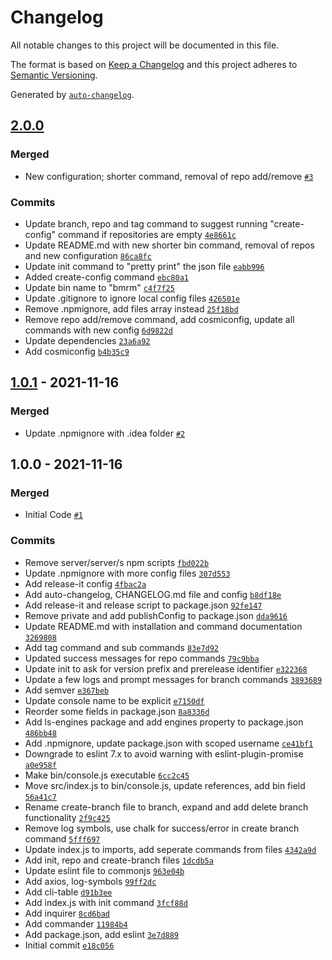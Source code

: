 # Changelog

All notable changes to this project will be documented in this file.

The format is based on [Keep a Changelog](https://keepachangelog.com/en/1.0.0/)
and this project adheres to [Semantic Versioning](https://semver.org/spec/v2.0.0.html).

Generated by [`auto-changelog`](https://github.com/CookPete/auto-changelog).

## [2.0.0](https://github.com/srt4rulez/bitbucket-multi-repo-management/compare/1.0.1...2.0.0)

### Merged

- New configuration; shorter command, removal of repo add/remove [`#3`](https://github.com/srt4rulez/bitbucket-multi-repo-management/pull/3)

### Commits

- Update branch, repo and tag command to suggest running "create-config" command if repositories are empty [`4e8661c`](https://github.com/srt4rulez/bitbucket-multi-repo-management/commit/4e8661c4c2004e4f19f62978dbb128f8e1497196)
- Update README.md with new shorter bin command, removal of repos and new configuration [`86ca8fc`](https://github.com/srt4rulez/bitbucket-multi-repo-management/commit/86ca8fc84ec36abe8ee2e2738f43ddea5ced0bfd)
- Update init command to "pretty print" the json file [`eabb996`](https://github.com/srt4rulez/bitbucket-multi-repo-management/commit/eabb9967b8fed0b9fa6388bec7b519ec954eb5a4)
- Added create-config command [`ebc80a1`](https://github.com/srt4rulez/bitbucket-multi-repo-management/commit/ebc80a17c441887b84d34032d1f949f1c34d1c7d)
- Update bin name to "bmrm" [`c4f7f25`](https://github.com/srt4rulez/bitbucket-multi-repo-management/commit/c4f7f250accaf75aa0aee015663ba638f8e24fef)
- Update .gitignore to ignore local config files [`426501e`](https://github.com/srt4rulez/bitbucket-multi-repo-management/commit/426501ecf90dc65f1b10dff816f32cd53c85e86c)
- Remove .npmignore, add files array instead [`25f18bd`](https://github.com/srt4rulez/bitbucket-multi-repo-management/commit/25f18bd75d1758c23be79d46a0671a7129628ed8)
- Remove repo add/remove command, add cosmiconfig, update all commands with new config [`6d9822d`](https://github.com/srt4rulez/bitbucket-multi-repo-management/commit/6d9822d52c2178ea287dd5813c562c5a889a885a)
- Update dependencies [`23a6a92`](https://github.com/srt4rulez/bitbucket-multi-repo-management/commit/23a6a924f85f430251c150e32052df88eca54622)
- Add cosmiconfig [`b4b35c9`](https://github.com/srt4rulez/bitbucket-multi-repo-management/commit/b4b35c9831838f7b120f091d78e6e059ec294b5b)

## [1.0.1](https://github.com/srt4rulez/bitbucket-multi-repo-management/compare/1.0.0...1.0.1) - 2021-11-16

### Merged

- Update .npmignore with .idea folder [`#2`](https://github.com/srt4rulez/bitbucket-multi-repo-management/pull/2)

## 1.0.0 - 2021-11-16

### Merged

- Initial Code [`#1`](https://github.com/srt4rulez/bitbucket-multi-repo-management/pull/1)

### Commits

- Remove server/server/s npm scripts [`fbd022b`](https://github.com/srt4rulez/bitbucket-multi-repo-management/commit/fbd022bb1a877f1b3a29d57ca9f6de4488675f88)
- Update .npmignore with more config files [`307d553`](https://github.com/srt4rulez/bitbucket-multi-repo-management/commit/307d553ad9b3c910abfe2905a3c5981e52b045d1)
- Add release-it config [`4fbac2a`](https://github.com/srt4rulez/bitbucket-multi-repo-management/commit/4fbac2aa17f1321b417782216b9d77f6e02f69ea)
- Add auto-changelog, CHANGELOG.md file and config [`b8df18e`](https://github.com/srt4rulez/bitbucket-multi-repo-management/commit/b8df18eb8db6d755bb8646f0116f7ed608e44343)
- Add release-it and release script to package.json [`92fe147`](https://github.com/srt4rulez/bitbucket-multi-repo-management/commit/92fe1478d2f3384d447b6edf654c5ed20535e838)
- Remove private and add publishConfig to package.json [`dda9616`](https://github.com/srt4rulez/bitbucket-multi-repo-management/commit/dda9616e17f77f19f32fa09bb1f6c41d238a5f85)
- Update README.md with installation and command documentation [`3269808`](https://github.com/srt4rulez/bitbucket-multi-repo-management/commit/326980805b8e2e72cab17d98e7c02efe88df3863)
- Add tag command and sub commands [`83e7d92`](https://github.com/srt4rulez/bitbucket-multi-repo-management/commit/83e7d92457451a2b22af973d03f5c9bf506a5b05)
- Updated success messages for repo commands [`79c9bba`](https://github.com/srt4rulez/bitbucket-multi-repo-management/commit/79c9bbabe2aae6b24c08b5074eac441de17ac6e3)
- Update init to ask for version prefix and prerelease identifier [`e322368`](https://github.com/srt4rulez/bitbucket-multi-repo-management/commit/e32236805e97c14ee15d3517284aba8d930366dc)
- Update a few logs and prompt messages for branch commands [`3893689`](https://github.com/srt4rulez/bitbucket-multi-repo-management/commit/389368920df922a7a5c295d71a1fb0368cfcd4cf)
- Add semver [`e367beb`](https://github.com/srt4rulez/bitbucket-multi-repo-management/commit/e367beb1588b68bbd7ca4eaf9af34f5ed13599c3)
- Update console name to be explicit [`e7150df`](https://github.com/srt4rulez/bitbucket-multi-repo-management/commit/e7150dfebf01d6ac26b3f08a637ec0034187315a)
- Reorder some fields in package.json [`8a8336d`](https://github.com/srt4rulez/bitbucket-multi-repo-management/commit/8a8336d7de4f091f37fa0955c5a5da8058eec318)
- Add ls-engines package and add engines property to package.json [`486bb48`](https://github.com/srt4rulez/bitbucket-multi-repo-management/commit/486bb4878c0e3f1b2760bdb71d7a52610bae1399)
- Add .npmignore, update package.json with scoped username [`ce41bf1`](https://github.com/srt4rulez/bitbucket-multi-repo-management/commit/ce41bf1e9bb367e9d384c7f31194ff5845726ab6)
- Downgrade to eslint 7.x to avoid warning with eslint-plugin-promise [`a0e958f`](https://github.com/srt4rulez/bitbucket-multi-repo-management/commit/a0e958fcd6a7bb5a46369701fde3727ac4dc460a)
- Make bin/console.js executable [`6cc2c45`](https://github.com/srt4rulez/bitbucket-multi-repo-management/commit/6cc2c4575e37e7ecf2d45fcffc52cf1ae9bb3bf1)
- Move src/index.js to bin/console.js, update references, add bin field [`56a41c7`](https://github.com/srt4rulez/bitbucket-multi-repo-management/commit/56a41c75054dd8e402656e9c696ebb343d273db5)
- Rename create-branch file to branch, expand and add delete branch functionality [`2f9c425`](https://github.com/srt4rulez/bitbucket-multi-repo-management/commit/2f9c42575587d8fd26413d60704400735c97684f)
- Remove log symbols, use chalk for success/error in create branch command [`5fff697`](https://github.com/srt4rulez/bitbucket-multi-repo-management/commit/5fff697b311455e2163d73517befeb9a1c6b23c1)
- Update index.js to imports, add seperate commands from files [`4342a9d`](https://github.com/srt4rulez/bitbucket-multi-repo-management/commit/4342a9d05dcda49435403538803e055a26df7f06)
- Add init, repo and create-branch files [`1dcdb5a`](https://github.com/srt4rulez/bitbucket-multi-repo-management/commit/1dcdb5a7bc9a97c8d69acbdc5849553036bcd549)
- Update eslint file to commonjs [`963e04b`](https://github.com/srt4rulez/bitbucket-multi-repo-management/commit/963e04b7ba0243fca4c1232bc9425dcc6f1614a7)
- Add axios, log-symbols [`99ff2dc`](https://github.com/srt4rulez/bitbucket-multi-repo-management/commit/99ff2dc894fc7c99816c5816180998187449588a)
- Add cli-table [`d91b3ee`](https://github.com/srt4rulez/bitbucket-multi-repo-management/commit/d91b3ee07ede5d8f9fd8780a114f9b4fb50cc5ff)
- Add index.js with init command [`3fcf88d`](https://github.com/srt4rulez/bitbucket-multi-repo-management/commit/3fcf88df1c2077e11f8bb64ef9754a99bc7cf627)
- Add inquirer [`8cd6bad`](https://github.com/srt4rulez/bitbucket-multi-repo-management/commit/8cd6bad14cada9cdcf600cac51fedfe80768eeaf)
- Add commander [`11984b4`](https://github.com/srt4rulez/bitbucket-multi-repo-management/commit/11984b4a41b4e19cb656edace96b6340fd7a1903)
- Add package.json, add eslint [`3e7d889`](https://github.com/srt4rulez/bitbucket-multi-repo-management/commit/3e7d8898b70632adad5776234cea161d10d0171c)
- Initial commit [`e18c056`](https://github.com/srt4rulez/bitbucket-multi-repo-management/commit/e18c05613896d4986fba46c3d60fd205a372b782)
